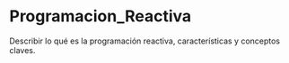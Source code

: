 # Programacion_Reactiva
Describir lo qué es la programación reactiva, características y conceptos claves.
